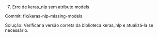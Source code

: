 7. Erro de keras_nlp sem atributo models

Commit: fix/keras-nlp-missing-models

Solução: Verificar a versão correta da biblioteca keras_nlp e atualizá-la se necessário.